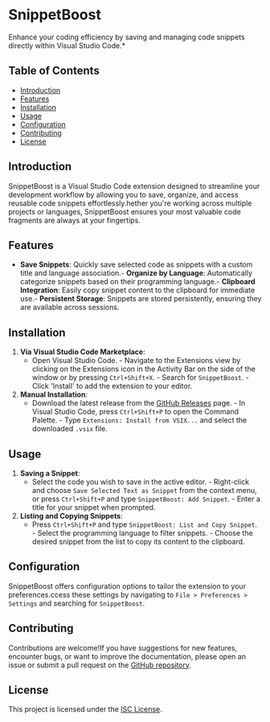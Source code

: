 # SnippetBoost

Enhance your coding efficiency by saving and managing code snippets directly within Visual Studio Code.*
## Table of Contents

- [Introduction](#introduction)
- [Features](#features)
- [Installation](#installation)
- [Usage](#usage)
- [Configuration](#configuration)
- [Contributing](#contributing)
- [License](#license)

## Introduction

SnippetBoost is a Visual Studio Code extension designed to streamline your development workflow by allowing you to save, organize, and access reusable code snippets effortlessly.hether you're working across multiple projects or languages, SnippetBoost ensures your most valuable code fragments are always at your fingertips.
## Features

- **Save Snippets**: Quickly save selected code as snippets with a custom title and language association.- **Organize by Language**: Automatically categorize snippets based on their programming language.- **Clipboard Integration**: Easily copy snippet content to the clipboard for immediate use.- **Persistent Storage**: Snippets are stored persistently, ensuring they are available across sessions.
## Installation

1. **Via Visual Studio Code Marketplace**:
   - Open Visual Studio Code.   - Navigate to the Extensions view by clicking on the Extensions icon in the Activity Bar on the side of the window or by pressing `Ctrl+Shift+X`.   - Search for `SnippetBoost`.   - Click 'Install' to add the extension to your editor.
2. **Manual Installation**:
   - Download the latest release from the [GitHub Releases](https://github.com/kthurman59/SnippetBoost/releases) page.   - In Visual Studio Code, press `Ctrl+Shift+P` to open the Command Palette.   - Type `Extensions: Install from VSIX...` and select the downloaded `.vsix` file.
## Usage

1. **Saving a Snippet**:
   - Select the code you wish to save in the active editor.   - Right-click and choose `Save Selected Text as Snippet` from the context menu, or press `Ctrl+Shift+P` and type `SnippetBoost: Add Snippet`.   - Enter a title for your snippet when prompted.
2. **Listing and Copying Snippets**:
   - Press `Ctrl+Shift+P` and type `SnippetBoost: List and Copy Snippet`.   - Select the programming language to filter snippets.   - Choose the desired snippet from the list to copy its content to the clipboard.
## Configuration

SnippetBoost offers configuration options to tailor the extension to your preferences.ccess these settings by navigating to `File > Preferences > Settings` and searching for `SnippetBoost`.
## Contributing

Contributions are welcome!If you have suggestions for new features, encounter bugs, or want to improve the documentation, please open an issue or submit a pull request on the [GitHub repository](https://github.com/kthurman59/SnippetBoost).
## License

This project is licensed under the [ISC License](LICENSE).

